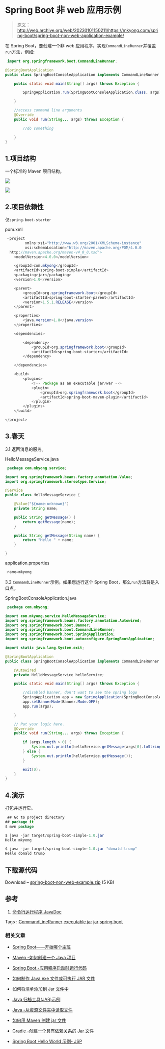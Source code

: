# Spring Boot 非 web 应用示例

> 原文：<http://web.archive.org/web/20230101150211/https://mkyong.com/spring-boot/spring-boot-non-web-application-example/>

在 Spring Boot，要创建一个非 web 应用程序，实现`CommandLineRunner`并覆盖`run`方法，例如:

```java
 import org.springframework.boot.CommandLineRunner;

@SpringBootApplication
public class SpringBootConsoleApplication implements CommandLineRunner {

    public static void main(String[] args) throws Exception {

        SpringApplication.run(SpringBootConsoleApplication.class, args);

    }

    //access command line arguments
    @Override
    public void run(String... args) throws Exception {

        //do something

    }
} 
```

## 1.项目结构

一个标准的 Maven 项目结构。

<noscript><img src="img/c53a01aea098e625d7c26b064ef59134.png" data-original-src="http://web.archive.org/web/20201209120906im_/http://www.mkyong.com/wp-content/uploads/2017/02/spring-boot-non-web-application.png"/></noscript>

![](img/ee72de96853bfa78f7d1cf3e5732dfdc.png)

## 2.项目依赖性

仅`spring-boot-starter`

pom.xml

```java
 <project 
         xmlns:xsi="http://www.w3.org/2001/XMLSchema-instance"
         xsi:schemaLocation="http://maven.apache.org/POM/4.0.0
  http://maven.apache.org/maven-v4_0_0.xsd">
    <modelVersion>4.0.0</modelVersion>

    <groupId>com.mkyong</groupId>
    <artifactId>spring-boot-simple</artifactId>
    <packaging>jar</packaging>
    <version>1.0</version>

    <parent>
        <groupId>org.springframework.boot</groupId>
        <artifactId>spring-boot-starter-parent</artifactId>
        <version>1.5.1.RELEASE</version>
    </parent>

    <properties>
        <java.version>1.8</java.version>
    </properties>

    <dependencies>

        <dependency>
            <groupId>org.springframework.boot</groupId>
            <artifactId>spring-boot-starter</artifactId>
        </dependency>

    </dependencies>

    <build>
        <plugins>
            <!-- Package as an executable jar/war -->
            <plugin>
                <groupId>org.springframework.boot</groupId>
                <artifactId>spring-boot-maven-plugin</artifactId>
            </plugin>
        </plugins>
    </build>

</project> 
```

## 3.春天

3.1 返回消息的服务。

HelloMessageService.java

```java
 package com.mkyong.service;

import org.springframework.beans.factory.annotation.Value;
import org.springframework.stereotype.Service;

@Service
public class HelloMessageService {

    @Value("${name:unknown}")
    private String name;

    public String getMessage() {
        return getMessage(name);
    }

    public String getMessage(String name) {
        return "Hello " + name;
    }

} 
```

application.properties

```java
 name=mkyong 
```

3.2 `CommandLineRunner`示例。如果您运行这个 Spring Boot，那么`run`方法将是入口点。

SpringBootConsoleApplication.java

```java
 package com.mkyong;

import com.mkyong.service.HelloMessageService;
import org.springframework.beans.factory.annotation.Autowired;
import org.springframework.boot.Banner;
import org.springframework.boot.CommandLineRunner;
import org.springframework.boot.SpringApplication;
import org.springframework.boot.autoconfigure.SpringBootApplication;

import static java.lang.System.exit;

@SpringBootApplication
public class SpringBootConsoleApplication implements CommandLineRunner {

    @Autowired
    private HelloMessageService helloService;

    public static void main(String[] args) throws Exception {

        //disabled banner, don't want to see the spring logo
        SpringApplication app = new SpringApplication(SpringBootConsoleApplication.class);
        app.setBannerMode(Banner.Mode.OFF);
        app.run(args);

    }

	// Put your logic here.
    @Override
    public void run(String... args) throws Exception {

        if (args.length > 0) {
            System.out.println(helloService.getMessage(args[0].toString()));
        } else {
            System.out.println(helloService.getMessage());
        }

        exit(0);
    }
} 
```

## 4.演示

打包并运行它。

```java
 ## Go to project directory
## package it
$ mvn package

$ java -jar target/spring-boot-simple-1.0.jar
Hello mkyong

$ java -jar target/spring-boot-simple-1.0.jar "donald trump"
Hello donald trump 
```

## 下载源代码

Download – [spring-boot-non-web-example.zip](http://web.archive.org/web/20201209120906/http://www.mkyong.com/wp-content/uploads/2017/02/spring-boot-non-web-example.zip) (5 KB)

## 参考

1.  [命令行运行程序 JavaDoc](http://web.archive.org/web/20201209120906/http://docs.spring.io/spring-boot/docs/current/api/org/springframework/boot/CommandLineRunner.html)

Tags : [CommandLineRunner](http://web.archive.org/web/20201209120906/https://mkyong.com/tag/commandlinerunner/) [executable jar](http://web.archive.org/web/20201209120906/https://mkyong.com/tag/executable-jar/) [jar](http://web.archive.org/web/20201209120906/https://mkyong.com/tag/jar/) [spring boot](http://web.archive.org/web/20201209120906/https://mkyong.com/tag/spring-boot/)<input type="hidden" id="mkyong-current-postId" value="14437">

### 相关文章

*   [Spring Boot——开始哪个主班](/web/20201209120906/https://mkyong.com/spring-boot/spring-boot-which-main-class-to-start/)
*   [Maven -如何创建一个 Java 项目](/web/20201209120906/https://mkyong.com/maven/how-to-create-a-java-project-with-maven/)
*   [Spring Boot -应用程序启动时运行代码](/web/20201209120906/https://mkyong.com/spring-boot/spring-boot-run-code-when-the-application-starts/)
*   [如何制作 Java exe 文件或可执行 JAR 文件](/web/20201209120906/https://mkyong.com/java/how-to-make-an-executable-jar-file/)
*   [如何将清单添加到 Jar 文件中](/web/20201209120906/https://mkyong.com/java/how-to-add-your-manifest-into-a-jar-file/)

*   [Java 归档工具(JAR)示例](/web/20201209120906/https://mkyong.com/java/the-java-archive-tool-jar-examples/)
*   [Java -从资源文件夹中读取文件](/web/20201209120906/https://mkyong.com/java/java-read-a-file-from-resources-folder/)
*   [如何用 Maven 创建 jar 文件](/web/20201209120906/https://mkyong.com/maven/how-to-create-a-jar-file-with-maven/)
*   [Gradle -创建一个具有依赖关系的 Jar 文件](/web/20201209120906/https://mkyong.com/gradle/gradle-create-a-jar-file-with-dependencies/)
*   [Spring Boot Hello World 示例- JSP](/web/20201209120906/https://mkyong.com/spring-boot/spring-boot-hello-world-example-jsp/)